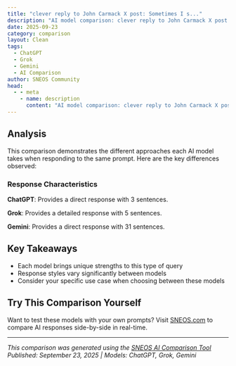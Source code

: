 ```yaml
---
title: "clever reply to John Carmack X post: Sometimes I s..."
description: "AI model comparison: clever reply to John Carmack X post: Sometimes I see papers with hyperparameter sweeps over 0.001, 0..."
date: 2025-09-23
category: comparison
layout: Clean
tags:
  - ChatGPT
  - Grok
  - Gemini
  - AI Comparison
author: SNEOS Community
head:
  - - meta
    - name: description
      content: "AI model comparison: clever reply to John Carmack X post: Sometimes I see papers with hyperparameter sweeps over 0.001, 0.003, 0.006, 0.01, e..."
---
```


<ChatComparison
  title="clever reply to John Carmack X post: Sometimes I s..."
  prompt="clever reply to John Carmack X post: Sometimes I see papers with hyperparameter sweeps over 0.001, 0.003, 0.006, 0.01, etc. Many hyperparameters are better expressed in negative integral log2. Small values like learning rates directly, and values close to 1 like EMA factors and TD lambda / gamma with 1-2**val.&#10;&#10;It is interesting how many parameters are relatively insensitive to doubling or halving, and need bigger changes to reliably move the results."
  :responses='{
    "ChatGPT": "\u0022Agreed! It\u2019s like hyperparameters prefer to live on a logarithmic scale \u2014 doubling or halving feels like a casual stroll, but to really shake things up, you need to take a giant leap. Makes tuning both an art and a science!\u0022",
    "Grok": "Hey John, love the insight on hyperparameter sweeps! Framing them in negative integral log2 is a brilliant way to cut through the noise\u2014makes those tiny learning rates and near-1 values like EMA factors or gamma much more intuitive. And yeah, it\u2019s wild how often doubling or halving barely nudges the needle. Guess some parameters just shrug off our tweaks like they\u2019ve got a mind of their own! Curious, do you think this insensitivity hints at deeper architectural robustness or just overparameterization?",
    "Gemini": "Okay, I understand. You\u0027re indicating that you want me to generate a clever reply to John Carmack\u0027s X post regarding hyperparameter sweeps. The core idea is that many hyperparameters are more effectively expressed and tuned using negative integral log2 values, and that parameters often exhibit insensitivity to doubling or halving.\n\nHere are a few options for a clever reply, playing on different aspects of his observation:\n\n**Option 1 (Practical/Slightly Sarcastic):**\n\n\u0022Agreed. And sometimes I see papers sweeping over 0.001, 0.003, 0.006, 0.01... because that\u0027s what the last paper did, and nobody wants to be *wrong*.\u0022 (Implies a lack of deeper understanding and cargo-cult hyperparameter tuning).\n\n**Option 2 (Mathematical/Insightful):**\n\n\u0022The log2 domain makes intuitive sense when you consider the underlying iterative processes. Each doubling/halving represents a significant shift in the parameter\u0027s influence over time. Linear sweeps often miss these inflection points.\u0022\n\n**Option 3 (Humorous/Relatable):**\n\n\u0022My hyperparameter sweeps are usually just me frantically adjusting values until the loss function stops yelling at me. Maybe I SHOULD start thinking in negative integral log2...\u0022\n\n**Option 4 (Challenging/Thought-Provoking):**\n\n\u0022Interesting point, John. Does this suggest our optimization algorithms are inherently biased towards scales that align with powers of 2? Or is it simply a reflection of the way we *interpret* the parameter space?\u0022\n\n**Option 5 (Simple Agreement/Expansion):**\n\n\u0022Good observation! It highlights the importance of understanding the *effective range* of a hyperparameter. Sweeping linearly across an irrelevant range is just wasted compute.\u0022\n\nTo give you a *really* clever reply, I\u0027d need more context on the specific area John Carmack is discussing (e.g., specific type of model, optimization algorithm, etc.). But these should give you a good starting point.\n"
  }'
  published-date="19:54"
/>

## Analysis

This comparison demonstrates the different approaches each AI model takes when responding to the same prompt. Here are the key differences observed:

### Response Characteristics

**ChatGPT**: Provides a direct response with 3 sentences. 

**Grok**: Provides a detailed response with 5 sentences. 

**Gemini**: Provides a direct response with 31 sentences. 

## Key Takeaways

- Each model brings unique strengths to this type of query
- Response styles vary significantly between models
- Consider your specific use case when choosing between these models

## Try This Comparison Yourself

Want to test these models with your own prompts? Visit [SNEOS.com](https://sneos.com) to compare AI responses side-by-side in real-time.

---

*This comparison was generated using the [SNEOS AI Comparison Tool](https://sneos.com)*
*Published: September 23, 2025 | Models: ChatGPT, Grok, Gemini*
